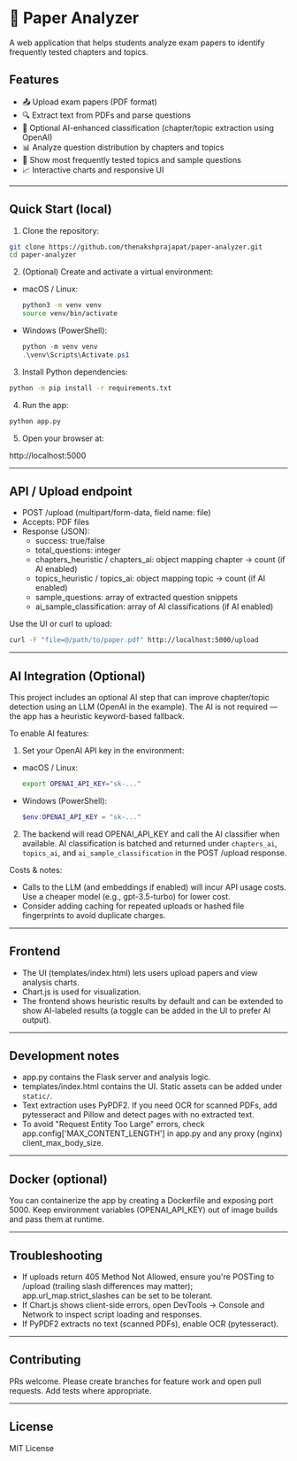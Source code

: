 # 📄 Paper Analyzer

A web application that helps students analyze exam papers to identify frequently tested chapters and topics.

## Features

- 📤 Upload exam papers (PDF format)
- 🔍 Extract text from PDFs and parse questions
- 🤖 Optional AI-enhanced classification (chapter/topic extraction using OpenAI)
- 📊 Analyze question distribution by chapters and topics
- 🎯 Show most frequently tested topics and sample questions
- 📈 Interactive charts and responsive UI

---

## Quick Start (local)

1. Clone the repository:

```bash
git clone https://github.com/thenakshprajapat/paper-analyzer.git
cd paper-analyzer
```

2. (Optional) Create and activate a virtual environment:

- macOS / Linux:
  ```bash
  python3 -m venv venv
  source venv/bin/activate
  ```

- Windows (PowerShell):
  ```powershell
  python -m venv venv
  .\venv\Scripts\Activate.ps1
  ```

3. Install Python dependencies:

```bash
python -m pip install -r requirements.txt
```

4. Run the app:

```bash
python app.py
```

5. Open your browser at:

http://localhost:5000

---

## API / Upload endpoint

- POST /upload (multipart/form-data, field name: file)  
- Accepts: PDF files  
- Response (JSON):
  - success: true/false
  - total_questions: integer
  - chapters_heuristic / chapters_ai: object mapping chapter -> count (if AI enabled)
  - topics_heuristic / topics_ai: object mapping topic -> count (if AI enabled)
  - sample_questions: array of extracted question snippets
  - ai_sample_classification: array of AI classifications (if AI enabled)

Use the UI or curl to upload:

```bash
curl -F "file=@/path/to/paper.pdf" http://localhost:5000/upload
```

---

## AI Integration (Optional)

This project includes an optional AI step that can improve chapter/topic detection using an LLM (OpenAI in the example). The AI is not required — the app has a heuristic keyword-based fallback.

To enable AI features:

1. Set your OpenAI API key in the environment:

- macOS / Linux:
  ```bash
  export OPENAI_API_KEY="sk-..."
  ```

- Windows (PowerShell):
  ```powershell
  $env:OPENAI_API_KEY = "sk-..."
  ```

2. The backend will read OPENAI_API_KEY and call the AI classifier when available. AI classification is batched and returned under `chapters_ai`, `topics_ai`, and `ai_sample_classification` in the POST /upload response.

Costs & notes:
- Calls to the LLM (and embeddings if enabled) will incur API usage costs. Use a cheaper model (e.g., gpt-3.5-turbo) for lower cost.
- Consider adding caching for repeated uploads or hashed file fingerprints to avoid duplicate charges.

---

## Frontend

- The UI (templates/index.html) lets users upload papers and view analysis charts.
- Chart.js is used for visualization.
- The frontend shows heuristic results by default and can be extended to show AI-labeled results (a toggle can be added in the UI to prefer AI output).

---

## Development notes

- app.py contains the Flask server and analysis logic.
- templates/index.html contains the UI. Static assets can be added under `static/`.
- Text extraction uses PyPDF2. If you need OCR for scanned PDFs, add pytesseract and Pillow and detect pages with no extracted text.
- To avoid "Request Entity Too Large" errors, check app.config['MAX_CONTENT_LENGTH'] in app.py and any proxy (nginx) client_max_body_size.

---

## Docker (optional)

You can containerize the app by creating a Dockerfile and exposing port 5000. Keep environment variables (OPENAI_API_KEY) out of image builds and pass them at runtime.

---

## Troubleshooting

- If uploads return 405 Method Not Allowed, ensure you're POSTing to /upload (trailing slash differences may matter); app.url_map.strict_slashes can be set to be tolerant.
- If Chart.js shows client-side errors, open DevTools → Console and Network to inspect script loading and responses.
- If PyPDF2 extracts no text (scanned PDFs), enable OCR (pytesseract).

---

## Contributing

PRs welcome. Please create branches for feature work and open pull requests. Add tests where appropriate.

---

## License

MIT License